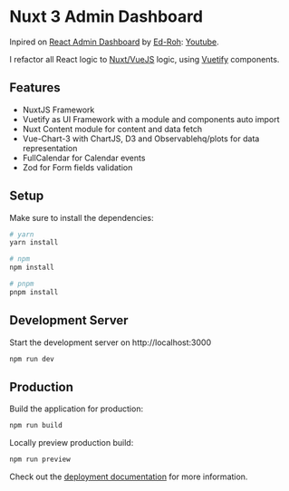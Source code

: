 # Nuxt 3 Admin Dashboard

Inpired on [React Admin Dashboard](https://github.com/ed-roh/react-admin-dashboard) by [Ed-Roh](https://github.com/ed-roh): [Youtube](https://youtu.be/wYpCWwD1oz0).

I refactor all React logic to [Nuxt/VueJS](https://nuxt.com) logic, using [Vuetify](https://vuetifyjs.com) components. 

## Features

- NuxtJS Framework
- Vuetify as UI Framework with a module and components auto import
- Nuxt Content module for content and data fetch
- Vue-Chart-3 with ChartJS, D3 and Observablehq/plots for data representation
- FullCalendar for Calendar events
- Zod for Form fields validation

## Setup

Make sure to install the dependencies:

```bash
# yarn
yarn install

# npm
npm install

# pnpm
pnpm install
```

## Development Server

Start the development server on http://localhost:3000

```bash
npm run dev
```

## Production

Build the application for production:

```bash
npm run build
```

Locally preview production build:

```bash
npm run preview
```

Check out the [deployment documentation](https://nuxt.com/docs/getting-started/deployment) for more information.
